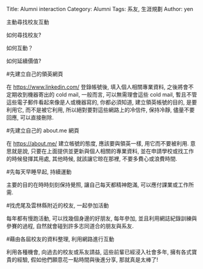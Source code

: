Title: Alumni interaction
Category: Alumni
Tags: 系友, 生涯規劃
Author: yen

主動尋找校友互動

如何尋找校友?

如何互動？

如何延續價值?

#先建立自己的領英網頁

在 <https://www.linkedin.com/> 登錄帳號後, 填入個人相關專業資料, 之後將會不定期收到機器寄出的 cold mail, 一般而言, 可以無需理會這些 cold mail, 暫且不管這些電子郵件看起來像是人或機器寫的, 你都必須知道, 建立領英帳號的目的, 是要利用它, 而不是被它利用, 所以絕對要對這些網路上的冷信件, 保持冷靜, 儘量不要回應, 可以直接刪除.

<!-- PELICAN_END_SUMMARY -->

#先建立自己的 about.me 網頁

在 <https://about.me/> 建立帳號的態度, 應該要與領英一樣, 用它而不要被利用. 意思就是說, 只要在上面提供並更新與個人相關的專業資料, 並在申請學校或找工作的時候發揮其用處, 其他時候, 就該讓它晾在那裡, 不要多費心或浪費時間.

#先每天早睡早起, 持續運動

主要的目的在時時刻刻保持覺照, 讓自己每天都精神飽滿, 可以應付課業或工作所需.

#找虎尾及雲林縣附近的校友, 一起參加活動

每年都有慢跑活動, 可以找幾個身邊的好朋友, 每年參加, 並且利用網誌紀錄訓練與參賽的過程, 自然就會碰到許多志同道合的朋友與系友.

#藉由各屆校友的資料整理, 利用網路進行互動

利用各種機會, 向過去的校友或系友請益, 這些前輩已經浸入社會多年, 擁有各式寶貴的經驗, 假如他們願意花一點時間與後進分享, 那就真是太棒了!